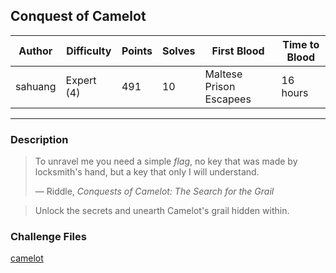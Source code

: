 ## Conquest of Camelot

| Author  | Difficulty | Points | Solves | First Blood             | Time to Blood |
| ------- | ---------- | ------ | ------ | ----------------------- | ------------- |
| sahuang | Expert (4) | 491    | 10     | Maltese Prison Escapees | 16 hours      |

---

### Description

<blockquote cite="https://www.walkthroughking.com/text/conquestsofcamelot.aspx">
    <p>To unravel me you need a simple <i>flag</i>, no key that was made by locksmith's hand, but a key that only I will understand.</p>
    <footer>— Riddle, <cite>Conquests of Camelot: The Search for the Grail</cite></footer>
</blockquote>

> Unlock the secrets and unearth Camelot's grail hidden within.

### Challenge Files

[camelot](dist/camelot)

